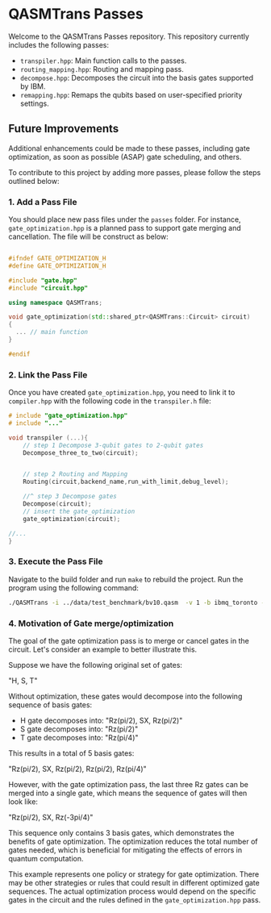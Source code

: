 # QASMTrans Passes

Welcome to the QASMTrans Passes repository. This repository currently includes the following passes:

- `transpiler.hpp`: Main function calls to the passes.
- `routing_mapping.hpp`: Routing and mapping pass.
- `decompose.hpp`: Decomposes the circuit into the basis gates supported by IBM.
- `remapping.hpp`: Remaps the qubits based on user-specified priority settings.

## Future Improvements

Additional enhancements could be made to these passes, including gate optimization, as soon as possible (ASAP) gate scheduling, and others.

To contribute to this project by adding more passes, please follow the steps outlined below:

### 1. Add a Pass File

You should place new pass files under the `passes` folder. For instance, `gate_optimization.hpp` is a planned pass to support gate merging and cancellation. The file will be construct as below:

```cpp

#ifndef GATE_OPTIMIZATION_H
#define GATE_OPTIMIZATION_H

#include "gate.hpp"
#include "circuit.hpp"

using namespace QASMTrans;

void gate_optimization(std::shared_ptr<QASMTrans::Circuit> circuit) 
{
  ... // main function
}

#endif
```

### 2. Link the Pass File

Once you have created `gate_optimization.hpp`, you need to link it to `compiler.hpp` with the following code in the `transpiler.h` file:

```cpp
# include "gate_optimization.hpp"
# include "..."

void transpiler (...){
    // step 1 Decompose 3-qubit gates to 2-qubit gates
    Decompose_three_to_two(circuit);


    // step 2 Routing and Mapping
    Routing(circuit,backend_name,run_with_limit,debug_level);

    //^ step 3 Decompose gates
    Decompose(circuit);
    // insert the gate_optimization
    gate_optimization(circuit);

//...
}


```

### 3. Execute the Pass File

Navigate to the build folder and run `make` to rebuild the project. Run the program using the following command:

```bash
./QASMTrans -i ../data/test_benchmark/bv10.qasm  -v 1 -b ibmq_toronto -m qiskit
```

### 4. Motivation of Gate merge/optimization

The goal of the gate optimization pass is to merge or cancel gates in the circuit. Let's consider an example to better illustrate this. 

Suppose we have the following original set of gates:

"H, S, T"

Without optimization, these gates would decompose into the following sequence of basis gates:

- H gate decomposes into: "Rz(pi/2), SX, Rz(pi/2)"
- S gate decomposes into: "Rz(pi/2)"
- T gate decomposes into: "Rz(pi/4)"

This results in a total of 5 basis gates:

"Rz(pi/2), SX, Rz(pi/2), Rz(pi/2), Rz(pi/4)"


However, with the gate optimization pass, the last three Rz gates can be merged into a single gate, which means the sequence of gates will then look like:

"Rz(pi/2), SX, Rz(-3pi/4)"


This sequence only contains 3 basis gates, which demonstrates the benefits of gate optimization. The optimization reduces the total number of gates needed, which is beneficial for mitigating the effects of errors in quantum computation.

This example represents one policy or strategy for gate optimization. There may be other strategies or rules that could result in different optimized gate sequences. The actual optimization process would depend on the specific gates in the circuit and the rules defined in the `gate_optimization.hpp` pass.

